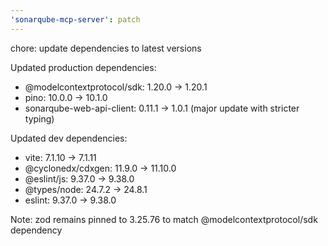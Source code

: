 ```yaml
---
'sonarqube-mcp-server': patch
---
```


chore: update dependencies to latest versions

Updated production dependencies:

- @modelcontextprotocol/sdk: 1.20.0 → 1.20.1
- pino: 10.0.0 → 10.1.0
- sonarqube-web-api-client: 0.11.1 → 1.0.1 (major update with stricter typing)

Updated dev dependencies:

- vite: 7.1.10 → 7.1.11
- @cyclonedx/cdxgen: 11.9.0 → 11.10.0
- @eslint/js: 9.37.0 → 9.38.0
- @types/node: 24.7.2 → 24.8.1
- eslint: 9.37.0 → 9.38.0

Note: zod remains pinned to 3.25.76 to match @modelcontextprotocol/sdk dependency
